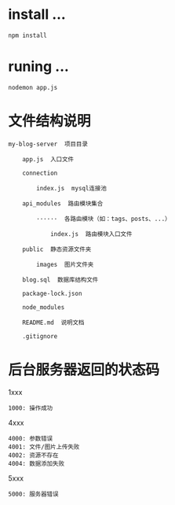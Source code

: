 # install ...

```
npm install
```

# runing ...

```
nodemon app.js
```

# 文件结构说明

```
my-blog-server  项目目录

    app.js  入口文件

    connection

        index.js  mysql连接池

    api_modules  路由模块集合

        ······  各路由模块（如：tags、posts、...）

            index.js  路由模块入口文件

    public  静态资源文件夹

        images  图片文件夹

    blog.sql  数据库结构文件

    package-lock.json

    node_modules

    README.md  说明文档

    .gitignore

```

# 后台服务器返回的状态码

1xxx

```
1000: 操作成功
```

4xxx

```
4000: 参数错误
4001: 文件/图片上传失败
4002: 资源不存在
4004: 数据添加失败
```

5xxx

```
5000: 服务器错误
```
